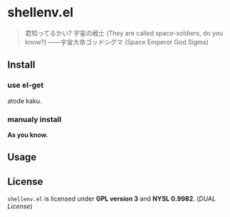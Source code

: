 shellenv.el
===========

> 君知ってるかい? 宇宙の戦士
> (They are called space-soldiers, do you know?)
> ——宇宙大帝ゴッドシグマ (Space Emperor God Sigma)

Install
-------

### use el-get 

atode kaku.

### manualy install

**As you know.**

Usage
-----

License
-------

`shellenv.el` is licensed under **GPL version 3** and **NYSL 0.9982**. (*DUAL License*)

